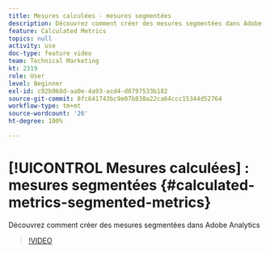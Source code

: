 ```yaml
---
title: Mesures calculées - mesures segmentées
description: Découvrez comment créer des mesures segmentées dans Adobe Analytics
feature: Calculated Metrics
topics: null
activity: use
doc-type: feature video
team: Technical Marketing
kt: 2319
role: User
level: Beginner
exl-id: c02b968d-aa0e-4a93-acd4-d8797533b182
source-git-commit: 8fc641743bc9e07b838a22ca64ccc15344d52764
workflow-type: tm+mt
source-wordcount: '26'
ht-degree: 100%

---
```


# [!UICONTROL Mesures calculées] : mesures segmentées {#calculated-metrics-segmented-metrics}

Découvrez comment créer des mesures segmentées dans Adobe Analytics

>[!VIDEO](https://video.tv.adobe.com/v/25409/?quality=12&learn=on)
